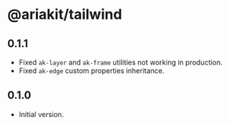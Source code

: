 # @ariakit/tailwind

## 0.1.1

- Fixed `ak-layer` and `ak-frame` utilities not working in production.
- Fixed `ak-edge` custom properties inheritance.

## 0.1.0

- Initial version.

